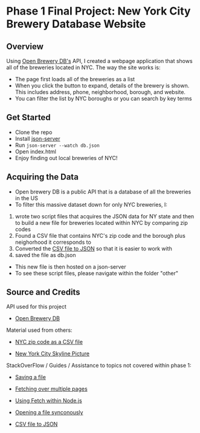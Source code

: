 
# Phase 1 Final Project: New York City Brewery Database Website

## Overview

Using [Open Brewery DB's](https://www.openbrewerydb.org/) API, I created a webpage application that shows all of the breweries located in NYC. The way the site works is:
- The page first loads all of the breweries as a list
- When you click the button to expand, details of the brewery is shown. This includes address, phone, neighborhood, borough, and website.
- You can filter the list by NYC boroughs or you can search by key terms


## Get Started

- Clone the repo
- Install [json-server](https://github.com/typicode/json-server)
- Run `json-server --watch db.json`
- Open index.html
- Enjoy finding out local breweries of NYC!


## Acquiring the Data

- Open brewery DB is a public API that is a database of all the breweries in the US
- To filter this massive dataset down for only NYC breweries, I:
1. wrote two script files that acquires the JSON data for NY state and then to build a new file for breweries located within NYC by comparing zip codes
2. Found a CSV file that contains NYC's zip code and the borough plus neighorhood it corresponds to
3. Converted the [CSV file to JSON](https://www.convertcsv.com/csv-to-json.htm) so that it is easier to work with
4. saved the file as db.json
- This new file is then hosted on a json-server
- To see these script files, please navigate within the folder "other"


## Source and Credits

API used for this project

- [Open Brewery DB](https://www.openbrewerydb.org/documentation)


Material used from others:
- [NYC zip code as a CSV file](https://github.com/erikgregorywebb/nyc-housing/blob/master/Data/nyc-zip-codes.csv)

- [New York City Skyline Picture](https://andrewprokos.com/photo/black-and-white-panoramic-skyline-nyc-at-night-2745/)


StackOverFlow / Guides / Assistance to topics not covered within phase 1:

- [Saving a file](https://stackoverflow.com/questions/34156282/how-do-i-save-json-to-local-text-file)

- [Fetching over multiple pages](https://stackoverflow.com/questions/40677764/how-to-fetch-data-over-multiple-pages)

- [Using Fetch within Node.js](https://codemag.com/article/2003031)

- [Opening a file synconously](https://www.geeksforgeeks.org/node-js-fs-readfilesync-method/)

- [CSV file to JSON](https://www.convertcsv.com/csv-to-json.htm)